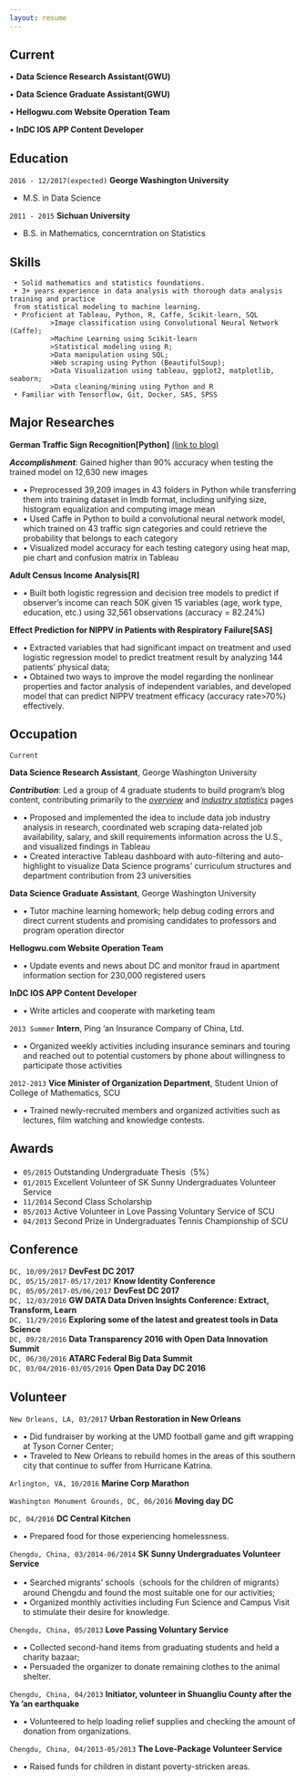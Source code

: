 ```yaml
---
layout: resume
---  
```


## Current

•	**Data Science Research Assistant(GWU)**     

•	**Data Science Graduate Assistant(GWU)**

•	**Hellogwu.com Website Operation Team**

•	**InDC IOS APP Content Developer**

## Education

`2016 - 12/2017(expected)`
 __George Washington University__
* M.S. in Data Science

`2011 - 2015`
__Sichuan University__
* B.S. in Mathematics, concerntration on Statistics 

## Skills    

```
 • Solid mathematics and statistics foundations. 
 • 3+ years experience in data analysis with thorough data analysis training and practice 
 from statistical modeling to machine learning.   
 • Proficient at Tableau, Python, R, Caffe, Scikit-learn, SQL  
          >Image classification using Convolutional Neural Network (Caffe);  
          >Machine Learning using Scikit-learn
          >Statistical modeling using R;  
          >Data manipulation using SQL;  
          >Web scraping using Python (BeautifulSoup);  
          >Data Visualization using tableau, ggplot2, matplotlib, seaborn;  
          >Data cleaning/mining using Python and R   
 • Familiar with Tensorflow, Git, Docker, SAS, SPSS  
```

## Major Researches

**German Traffic Sign Recognition[Python]**
[(link to blog)](https://san-wang.github.io/blog/GTSRB/) 

_**Accomplishment**_: Gained higher than 90% accuracy when testing the trained model on 12,630 new images
* •	Preprocessed 39,209 images in 43 folders in Python while transferring them into training dataset in lmdb format, including unifying size, histogram equalization and computing image mean
* • Used Caffe in Python to build a convolutional neural network model, which trained on 43 traffic sign categories and could retrieve the probability that belongs to each category 
* • Visualized model accuracy for each testing category using heat map, pie chart and confusion matrix in Tableau  

**Adult Census Income Analysis[R]** 
* •	Built both logistic regression and decision tree models to predict if observer’s income can reach 50K given 15 variables (age, work type, education, etc.) using 32,561 observations (accuracy = 82.24%)

**Effect Prediction for NIPPV in Patients with Respiratory Failure[SAS]**              
* •	Extracted variables that had significant impact on treatment and used logistic regression model to predict treatment result by analyzing 144 patients’ physical data;
* •	Obtained two ways to improve the model regarding the nonlinear properties and factor analysis of independent variables, and developed model that can predict NIPPV treatment efficacy (accuracy rate>70%) effectively.                                 

## Occupation

`Current`  

__Data Science Research Assistant__, George Washington University   

_**Contribution**_: Led a group of 4 graduate students to build program’s blog content, contributing primarily to the [_overview_](https://dataprograms.gwu.edu/overview/) and [_industry statistics_](https://dataprograms.gwu.edu/data-science-industry-statistics/) pages  
- •	Proposed and implemented the idea to include data job industry analysis in research, coordinated web scraping data-related job availability, salary, and skill requirements information across the U.S., and visualized findings in Tableau
- •	Created interactive Tableau dashboard with auto-filtering and auto-highlight to visualize Data Science programs’ curriculum structures and department contribution from 23 universities  
  
__Data Science Graduate Assistant__, George Washington University 

- •	Tutor machine learning homework; help debug coding errors and direct current students and promising candidates to professors and program operation director  

__Hellogwu.com Website Operation Team__

- •	Update events and news about DC and monitor fraud in apartment information section for 230,000 registered users  

__InDC IOS APP Content Developer__

- •	Write articles and cooperate with marketing team
 
`2013 Summer`
__Intern__, Ping ’an Insurance Company of China, Ltd.

- •	Organized weekly activities including insurance seminars and touring and reached out to potential customers by phone about willingness to participate those activities

`2012-2013`
__Vice Minister of Organization Department__, Student Union of College of Mathematics, SCU      
- •	Trained newly-recruited members and organized activities such as lectures, film watching and knowledge contests.

## Awards
* `05/2015` Outstanding Undergraduate Thesis（5%） 
* `01/2015` Excellent Volunteer of SK Sunny Undergraduates Volunteer Service  
* `11/2014` Second Class Scholarship   
* `05/2013` Active Volunteer in Love Passing Voluntary Service of SCU  
* `04/2013` Second Prize in Undergraduates Tennis Championship of SCU

## Conference

`DC, 10/09/2017` **DevFest DC 2017**  
`DC, 05/15/2017-05/17/2017` **Know Identity Conference**  
`DC, 05/05/2017-05/06/2017` **DevFest DC 2017**  
`DC, 12/03/2016` **GW DATA Data Driven Insights Conference: Extract, Transform, Learn**  
`DC, 11/29/2016` **Exploring some of the latest and greatest tools in Data Science**  
`DC, 09/28/2016` **Data Transparency 2016 with Open Data Innovation Summit**  
`DC, 06/30/2016` **ATARC Federal Big Data Summit**  
`DC, 03/04/2016-03/05/2016` **Open Data Day DC 2016**  


## Volunteer

`New Orleans, LA, 03/2017` **Urban Restoration in New Orleans**	                                             
* •	Did fundraiser by working at the UMD football game and gift wrapping at Tyson Corner Center;
* •	Traveled to New Orleans to rebuild homes in the areas of this southern city that continue to suffer from Hurricane Katrina.

`Arlington, VA, 10/2016` **Marine Corp Marathon**	                                                        


`Washington Monument Grounds, DC, 06/2016` **Moving day DC**                                         


`DC, 04/2016` **DC Central Kitchen**
* •	Prepared food for those experiencing homelessness.

`Chengdu, China, 03/2014-06/2014` **SK Sunny Undergraduates Volunteer Service**	                         
* •	Searched migrants' schools（schools for the children of migrants） around Chengdu and found the most suitable one for our activities; 
* •	Organized monthly activities including Fun Science and Campus Visit to stimulate their desire for knowledge.

`Chengdu, China, 05/2013` **Love Passing Voluntary Service**	                                         
* •	Collected second-hand items from graduating students and held a charity bazaar;
* •	Persuaded the organizer to donate remaining clothes to the animal shelter.

`Chengdu, China, 04/2013` **Initiator, volunteer in Shuangliu County after the Ya ’an earthquake**               
* •	Volunteered to help loading relief supplies and checking the amount of donation from organizations.

`Chengdu, China, 04/2013-05/2013` **The Love-Package Volunteer Service**                                      
* •	Raised funds for children in distant poverty-stricken areas.


<!-- ### Footer

Last updated: November 2017 -->


